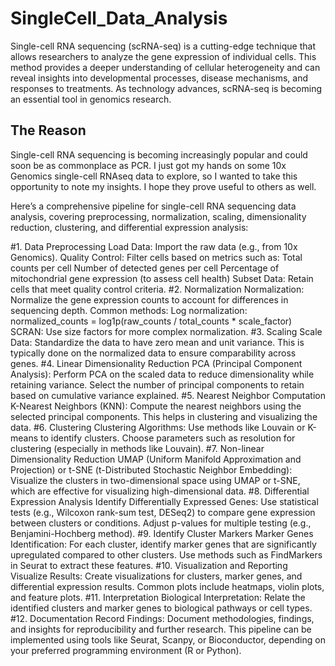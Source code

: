 # SingleCell_Data_Analysis
Single-cell RNA sequencing (scRNA-seq) is a cutting-edge technique that allows researchers to analyze the gene expression of individual cells. This method provides a deeper understanding of cellular heterogeneity and can reveal insights into developmental processes, disease mechanisms, and responses to treatments. As technology advances, scRNA-seq is becoming an essential tool in genomics research.

## The Reason 
Single-cell RNA sequencing is becoming increasingly popular and could soon be as commonplace as PCR. I just got my hands on some 10x Genomics single-cell RNAseq data to explore, so I wanted to take this opportunity to note my insights. I hope they prove useful to others as well.

Here’s a comprehensive pipeline for single-cell RNA sequencing data analysis, covering preprocessing, normalization, scaling, dimensionality reduction, clustering, and differential expression analysis:

#1. Data Preprocessing
Load Data: Import the raw data (e.g., from 10x Genomics).
Quality Control: Filter cells based on metrics such as:
Total counts per cell
Number of detected genes per cell
Percentage of mitochondrial gene expression (to assess cell health)
Subset Data: Retain cells that meet quality control criteria.
#2. Normalization
Normalization: Normalize the gene expression counts to account for differences in sequencing depth.
Common methods:
Log normalization: normalized_counts = log1p(raw_counts / total_counts * scale_factor)
SCRAN: Use size factors for more complex normalization.
#3. Scaling
Scale Data: Standardize the data to have zero mean and unit variance.
This is typically done on the normalized data to ensure comparability across genes.
#4. Linear Dimensionality Reduction
PCA (Principal Component Analysis):
Perform PCA on the scaled data to reduce dimensionality while retaining variance.
Select the number of principal components to retain based on cumulative variance explained.
#5. Nearest Neighbor Computation
K-Nearest Neighbors (KNN):
Compute the nearest neighbors using the selected principal components.
This helps in clustering and visualizing the data.
#6. Clustering
Clustering Algorithms:
Use methods like Louvain or K-means to identify clusters.
Choose parameters such as resolution for clustering (especially in methods like Louvain).
#7. Non-linear Dimensionality Reduction
UMAP (Uniform Manifold Approximation and Projection) or t-SNE (t-Distributed Stochastic Neighbor Embedding):
Visualize the clusters in two-dimensional space using UMAP or t-SNE, which are effective for visualizing high-dimensional data.
#8. Differential Expression Analysis
Identify Differentially Expressed Genes:
Use statistical tests (e.g., Wilcoxon rank-sum test, DESeq2) to compare gene expression between clusters or conditions.
Adjust p-values for multiple testing (e.g., Benjamini-Hochberg method).
#9. Identify Cluster Markers
Marker Genes Identification:
For each cluster, identify marker genes that are significantly upregulated compared to other clusters.
Use methods such as FindMarkers in Seurat to extract these features.
#10. Visualization and Reporting
Visualize Results:
Create visualizations for clusters, marker genes, and differential expression results.
Common plots include heatmaps, violin plots, and feature plots.
#11. Interpretation
Biological Interpretation:
Relate the identified clusters and marker genes to biological pathways or cell types.
#12. Documentation
Record Findings:
Document methodologies, findings, and insights for reproducibility and further research.
This pipeline can be implemented using tools like Seurat, Scanpy, or Bioconductor, depending on your preferred programming environment (R or Python).
